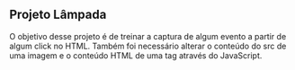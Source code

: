 ## Projeto Lâmpada

O objetivo desse projeto é de treinar a captura de algum evento a partir de algum click no HTML. Também foi necessário alterar o conteúdo do src de uma imagem e o conteúdo HTML de uma tag através do JavaScript.
